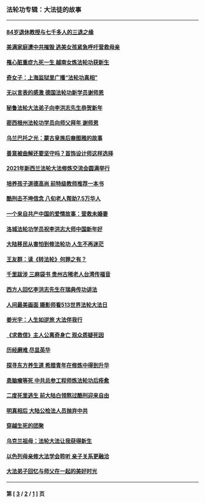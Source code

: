 ### 法轮功专辑：大法徒的故事
---
#### [84岁退休教授与七千多人的三退之缘](../../pages/nf1147481/n13796650.md?08260430) 
#### [美满家庭遭中共摧毁 逃美女孩紧急呼吁营救母亲](../../pages/nf1147481/n13792859.md?08260430) 
#### [罹心脏重症九死一生 越南女炼法轮功获新生](../../pages/nf1147481/n13732766.md?08260430) 
#### [奇女子：上海监狱里广播“法轮功真相”](../../pages/nf1147481/n13726443.md?08260430) 
#### [无以言表的感激 德国法轮功新学员谢师恩](../../pages/nf1147481/n13543790.md?08260430) 
#### [秘鲁法轮大法弟子向李洪志先生恭贺新年](../../pages/nf1147481/n13540182.md?08260430) 
#### [密西根州法轮功学员向师父拜年 谢师恩](../../pages/nf1147481/n13538183.md?08260430) 
#### [乌兰巴托之光：蒙古皇族后裔图雅的故事](../../pages/nf1147481/n13155759.md?08260430) 
#### [善意被曲解还要坚守吗？首饰设计师这样选择](../../pages/nf1147481/n13077575.md?08260430) 
#### [2021年新西兰法轮大法修炼交流会圆满举行](../../pages/nf1147481/n13033149.md?08260430) 
#### [培养孩子道德高尚 前特级教师推荐一本书](../../pages/nf1147481/n12938640.md?08260430) 
#### [酷刑击不垮信念 八旬老人帮助7.5万华人](../../pages/nf1147481/n12880712.md?08260430) 
#### [一个来自共产中国的爱情故事：营救未婚妻](../../pages/nf1147481/n12778386.md?08260430) 
#### [洛城法轮功学员祝李洪志大师中国新年好](../../pages/nf1147481/n12724685.md?08260430) 
#### [大陆移民从害怕到修法轮功 人生不再迷茫](../../pages/nf1147481/n12414325.md?08260430) 
#### [王友群：读《转法轮》何罪之有？](../../pages/nf1147481/n12408647.md?08260430) 
#### [千里跋涉 三麻袋书 贵州古稀老人台湾传福音](../../pages/nf1147481/n12198750.md?08260430) 
#### [西方人回忆李洪志先生在瑞典传功讲法](../../pages/nf1147481/n12099607.md?08260430) 
#### [人间最美画面 摄影师看513世界法轮大法日](../../pages/nf1147481/n12094118.md?08260430) 
#### [姜光宇：人生如逆旅 大法伴我行](../../pages/nf1147481/n12088664.md?08260430) 
#### [《求救信》主人公离奇身亡 观众质疑死因](../../pages/nf1147481/n11845215.md?08260430) 
#### [历经磨难 尽显英华](../../pages/nf1147481/n11723297.md?08260430) 
#### [探寻东方养生道 希腊青年在修炼中得到升华](../../pages/nf1147481/n11494502.md?08260430) 
#### [患脑瘤等死 中共总参工程师炼法轮功后痊愈](../../pages/nf1147481/n11466682.md?08260430) 
#### [二度死里逃生 前大陆白领熬过酷刑迎来自由](../../pages/nf1147481/n11368594.md?08260430) 
#### [明真相后 大陆公检法人员抛弃中共](../../pages/nf1147481/n11358618.md?08260430) 
#### [穿越生死的团聚](../../pages/nf1147481/n11258922.md?08260430) 
#### [乌克兰祖母：法轮大法让我获得新生](../../pages/nf1147481/n11269457.md?08260430) 
#### [以色列母亲修大法学会聆听 亲子关系更融洽](../../pages/nf1147481/n11268195.md?08260430) 
#### [大法弟子回忆与师父在一起的美好时光](../../pages/nf1147481/n11267759.md?08260430) 

---
#### 第 [ [3](./3.md?08260430) / [2](./2.md?08260430) / [1](./1.md?08260430) ] 页
